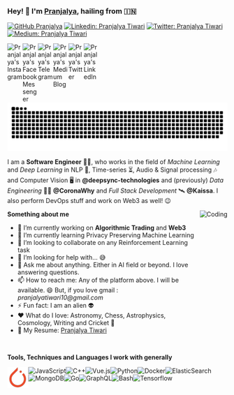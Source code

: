 ### Hey! :wave: I'm [Pranjalya](https://pranjalya.github.io), hailing from :india:  

[![GitHub Pranjalya](https://img.shields.io/github/followers/Pranjalya?label=follow&style=social)](https://github.com/Pranjalya)
[![Linkedin: Pranjalya Tiwari](https://img.shields.io/badge/-Pranjalya%20Tiwari-blue?style=flat-square&logo=Linkedin&logoColor=white&link=https://www.linkedin.com/in/pranjalya-tiwari/)](https://www.linkedin.com/in/pranjalya-tiwari/)
[![Twitter: Pranjalya Tiwari](https://img.shields.io/twitter/follow/PranjalyaQuasar?style=social)](https://twitter.com/PranjalyaQuasar)
[![Medium: Pranjalya Tiwari](https://img.shields.io/badge/-@Pranjalya%20Tiwari-black?style=flat-square&labelColor=000000&logo=Medium&link=https://medium.com/@pranjalyatiwari)](https://medium.com/@pranjalyatiwari)


<a href="https://www.instagram.com/pranjalya_kvothe/">
  <img align="left" alt="Pranjalya's Instagram" width="35px" src="https://img.icons8.com/color/48/000000/instagram-new.png" />
</a>
<a href="https://www.messenger.com/t/pranjalya.tiwari/">
  <img align="left" alt="Pranjalya's Facebook Messenger" width="35px" src="https://img.icons8.com/color/48/000000/facebook-messenger.png" />
</a>
<a href="https://t.me/pranjalyatiwari">
  <img align="left" alt="Pranjalya's Telegram" width="35px" src="https://img.icons8.com/color/48/000000/telegram-app.png" />
</a>
<a href="https://medium.com/@pranjalyatiwari">
  <img align="left" alt="Pranjalya's Medium Blog" width="35px" src="https://img.icons8.com/color/48/000000/medium-logo.png" />
</a>
<a href="https://www.twitter.com/PranjalyaQuasar">
  <img align="left" alt="Pranjalya's Twitter" width="35px" src="https://img.icons8.com/cute-clipart/64/000000/twitter.png" />
</a>
<a href="https://www.linkedin.com/in/pranjalya-tiwari/">
  <img align="left" alt="Pranjalya's LinkedIn" width="35px" src="https://img.icons8.com/color/48/000000/linkedin-circled.png" />
</a>  

<br/><br/>

<picture>
  <source
    media="(prefers-color-scheme: dark)"
    srcset="https://raw.githubusercontent.com/Pranjalya/Pranjalya/output/github-snake-dark.svg"
  />
  <source
    media="(prefers-color-scheme: light)"
    srcset="https://raw.githubusercontent.com/Pranjalya/Pranjalya/output/github-snake.svg"
  />
  <img
    alt="github contribution grid snake animation"
    src="https://raw.githubusercontent.com/Pranjalya/Pranjalya/output/github-snake.svg"
  />
</picture>

<br/>

I am a __Software Engineer__ :man_technologist:, who works in the field of _Machine Learning_ and _Deep Learning_ in NLP :book:, Time-series :hourglass_flowing_sand:, Audio & Signal processing :notes: and Computer Vision :desktop_computer: in **@deepsync-technologies** and (previously) _Data Engineering_ :mechanic: **@CoronaWhy** and _Full Stack Development_ :artificial_satellite: **@Kaissa**. I also perform DevOps stuff and work on Web3 as well! 😉

  <img align="right" alt="Coding" src="https://media.giphy.com/media/fQGBjfGl29jY3jTx0J/giphy-downsized.gif" height="340px" />

**Something about me**

- 🔭 I’m currently working on **Algorithmic Trading** and **Web3**
- 🌱 I’m currently learning Privacy Preserving Machine Learning
- 👯 I’m looking to collaborate on any Reinforcement Learning task
- :thinking: I’m looking for help with... :sweat_smile:
- 💬 Ask me about anything. Either in AI field or beyond. I love answering questions.
- 📫 How to reach me: Any of the platform above. I will be available. :smile: But, if you love gmail : _pranjalyatiwari10@gmail.com_
- ⚡ Fun fact: I am an alien :alien:
- :heart: What do I love: Astronomy, Chess, Astrophysics, Cosmology, Writing and Cricket :stars:
- :scroll: My Resume: [Pranjalya Tiwari](https://drive.google.com/file/d/11SXNaZpv7n_vY3FobC0gC9BdEvUAFxX0/view?usp=sharing)

<br/>

<!-- [![Pranjalya's GitHub Stats](https://github-readme-stats.vercel.app/api?username=Pranjalya&hide=issues&count_private=true&show_icons=true&theme=calm)]() -->

**Tools, Techniques and Languages I work with generally**
<p>
<img align="left" alt="PyTorch" src="./data/pytorch.png"/>
<img align="left" alt="JavaScript" src="https://img.icons8.com/color/48/000000/javascript.png"/>
<img align="left" alt="C++" src="https://img.icons8.com/color/48/000000/c-plus-plus-logo.png"/>
<img align="left" alt="Vue.js" src="https://img.icons8.com/color/48/000000/vue-js.png"/>
<img align="left" alt="Python" src="https://img.icons8.com/color/48/000000/python.png"/>
<img align="left" alt="Docker" src="https://img.icons8.com/color/48/000000/docker.png"/>
<img align="left" alt="ElasticSearch" src="https://img.icons8.com/color/48/000000/elasticsearch.png"/>
<img align="left" alt="MongoDB" src="https://img.icons8.com/color/48/000000/mongodb.png"/>
<img align="left" alt="Go" src="https://img.icons8.com/color/48/000000/golang.png"/>
<img align="left" alt="GraphQL" src="https://img.icons8.com/color/48/000000/graphql.png"/>
<img align="left" alt="Bash" src="https://img.icons8.com/color/48/000000/console.png"/>
<img align="left" alt="Tensorflow" src="https://img.icons8.com/color/48/000000/tensorflow.png"/>
</p>
<br/><br/><br/>

<!-- Stats Dashboard and Details -->
<p align = "center">
</p>
